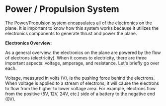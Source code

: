 # Power / Propulsion System

The Power/Propulsion system encapsulates all of the electronics on the plane. It is important to know how this system works because it utilizes the electronics components to generate thrust and power the plane.

**Electronics Overview:**

As a general overview, the electronics on the plane are powered by the flow of electrons \(electricity\). When it comes to electricity, there are three important aspects: voltage, amperage, and resistance. Let's briefly go over each.

Voltage, measured in volts \(V\), is the pushing force behind the electrons. When voltage is applied to a stream of electrons, it will cause the electrons to flow from the higher to lower voltage area. For example, electrons flow from the positive \(5V, 12V, 24V, etc.\) side of a battery to the negative end \(0V\).

